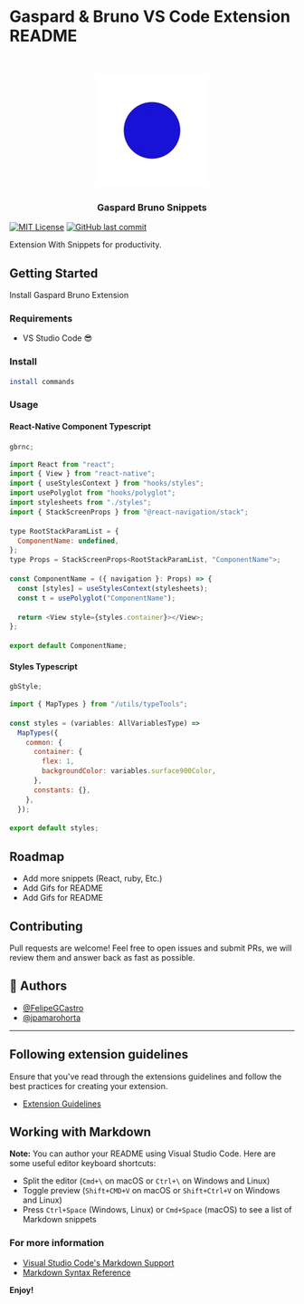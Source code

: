 # Gaspard & Bruno VS Code Extension README

<!-- PROJECT LOGO -->
<br />
<p align="center">
  <a href="https://gaspardbruno.com/">
    <img src="https://raw.githubusercontent.com/Gaspard-Bruno/gb-vs-code-extension/main/images/gaspardbruno.jpeg" alt="Logo">
  </a>

  <h3 align="center">Gaspard Bruno Snippets</h3>
</p>

[![MIT License](https://img.shields.io/apm/l/atomic-design-ui)](https://github.com/Gaspard-Bruno/gb-vs-code-extension/blob/main/LICENSE)
[![GitHub last commit](https://img.shields.io/github/last-commit/Gaspard-Bruno/gb-vs-code-extension)](https://github.com/Gaspard-Bruno/gb-vs-code-extension/graphs/commit-activity)

Extension With Snippets for productivity.

## Getting Started

Install Gaspard Bruno Extension

### Requirements

- VS Studio Code 😎

### Install

```sh
install commands
```

### Usage

#### React-Native Component Typescript

```javascript
gbrnc;
```

```javascript
import React from "react";
import { View } from "react-native";
import { useStylesContext } from "hooks/styles";
import usePolyglot from "hooks/polyglot";
import stylesheets from "./styles";
import { StackScreenProps } from "@react-navigation/stack";

type RootStackParamList = {
  ComponentName: undefined,
};
type Props = StackScreenProps<RootStackParamList, "ComponentName">;

const ComponentName = ({ navigation }: Props) => {
  const [styles] = useStylesContext(stylesheets);
  const t = usePolyglot("ComponentName");

  return <View style={styles.container}></View>;
};

export default ComponentName;
```

#### Styles Typescript

```javascript
gbStyle;
```

```javascript
import { MapTypes } from "/utils/typeTools";

const styles = (variables: AllVariablesType) =>
  MapTypes({
    common: {
      container: {
        flex: 1,
        backgroundColor: variables.surface900Color,
      },
      constants: {},
    },
  });

export default styles;
```

## Roadmap

- Add more snippets (React, ruby, Etc.)
- Add Gifs for README
- Add Gifs for README

## Contributing

Pull requests are welcome! Feel free to open issues and submit PRs, we will review them and answer back as fast as possible.

## 🚀 Authors

- [@FelipeGCastro](https://www.github.com/FelipeGCastro)
- [@jpamarohorta](https://www.github.com/jpamarohorta)

---

## Following extension guidelines

Ensure that you've read through the extensions guidelines and follow the best practices for creating your extension.

- [Extension Guidelines](https://code.visualstudio.com/api/references/extension-guidelines)

## Working with Markdown

**Note:** You can author your README using Visual Studio Code. Here are some useful editor keyboard shortcuts:

- Split the editor (`Cmd+\` on macOS or `Ctrl+\` on Windows and Linux)
- Toggle preview (`Shift+CMD+V` on macOS or `Shift+Ctrl+V` on Windows and Linux)
- Press `Ctrl+Space` (Windows, Linux) or `Cmd+Space` (macOS) to see a list of Markdown snippets

### For more information

- [Visual Studio Code's Markdown Support](http://code.visualstudio.com/docs/languages/markdown)
- [Markdown Syntax Reference](https://help.github.com/articles/markdown-basics/)

**Enjoy!**
